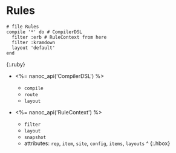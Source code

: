 Rules
=====

~~~
# file Rules
compile '*' do # CompilerDSL
  filter :erb # RuleContext from here
  filter :kramdown
  layout 'default'
end
~~~
{:.ruby}

- <%= nanoc_api('CompilerDSL') %>
  - `compile`
  - `route`
  - `layout`

- <%= nanoc_api('RuleContext') %>
  - `filter`
  - `layout`
  - `snapshot`
  - attributes: `rep`, `item`, `site`, `config`, `items`, `layouts`
  ^
{:.hbox}